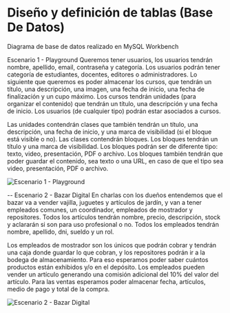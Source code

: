 # Diseño y definición de tablas (Base De Datos)
Diagrama de base de datos realizado en MySQL Workbench

Escenario 1 - Playground
Queremos tener usuarios, los usuarios tendrán nombre, apellido, email, contraseña y categoría. Los usuarios podrán tener categoría de estudiantes, docentes, editores o
administradores. 
Lo siguiente que queremos es poder almacenar los cursos, que tendrán un título, una descripción, una imagen, una fecha de inicio, una fecha de finalización y un cupo máximo.
Los cursos tendrán unidades (para organizar el contenido) que tendrán un título, una descripción y una fecha de inicio.
Los usuarios (de cualquier tipo) podrán estar asociados a cursos.

Las unidades contendrán clases que también tendrán un título, una descripción, una fecha de inicio, y una marca de visibilidad (si el bloque está visible o no).
Las clases contendrán bloques. Los bloques tendrán un título y una marca de visibilidad.
Los bloques podrán ser de diferente tipo: texto, video, presentación, PDF o archivo. Los bloques también tendrán que poder guardar el contenido, sea texto o una URL, en caso de que el tipo sea video, presentación, PDF o archivo.

![Escenario 1 - Playground](https://user-images.githubusercontent.com/85651952/141163200-2d995ff6-660f-4888-be2d-e788ede1ca7c.png)

--
Escenario 2 - Bazar Digital
En charlas con los dueños entendemos que el bazar va a vender vajilla, juguetes y artículos de jardín, y van a tener empleados comunes, un coordinador, empleados de mostrador y repositores.
Todos los artículos tendrán nombre, precio, descripción, stock y aclararán si son para uso profesional o no.
Todos los empleados tendrán nombre, apellido, dni, sueldo y un rol.

Los empleados de mostrador son los únicos que podrán cobrar y tendrán una caja donde guardar lo que cobran, y los repositores podrán ir a la bodega de almacenamiento. Para eso esperamos poder saber cuántos productos están exhibidos y/o en el depósito.
Los empleados pueden vender un artículo generando una comisión adicional del 10% del valor del artículo. Para las ventas esperamos poder almacenar fecha, artículos, medio de pago y total de la compra.

![Escenario 2 - Bazar Digital](https://user-images.githubusercontent.com/85651952/141163340-30ff733e-2642-487e-8dcb-e6cbe8e1e93b.png)
